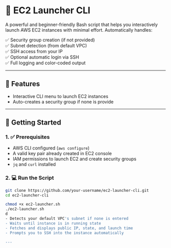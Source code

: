 # 🚀 EC2 Launcher CLI

A powerful and beginner-friendly Bash script that helps you interactively launch AWS EC2 instances with minimal effort. Automatically handles:

✅ Security group creation (if not provided)  
✅ Subnet detection (from default VPC)  
✅ SSH access from your IP  
✅ Optional automatic login via SSH  
✅ Full logging and color-coded output  

---

## 🔧 Features

- Interactive CLI menu to launch EC2 instances
- Auto-creates a security group if none is provide
---

## 🚀 Getting Started

### 1. ✅ Prerequisites

- AWS CLI configured (`aws configure`)
- A valid key pair already created in EC2 console
- IAM permissions to launch EC2 and create security groups
- `jq` and `curl` installed

### 2. 💻 Run the Script

```bash
git clone https://github.com/your-username/ec2-launcher-cli.git
cd ec2-launcher-cli

chmod +x ec2-launcher.sh
./ec2-launcher.sh
d
- Detects your default VPC's subnet if none is entered
- Waits until instance is in running state
- Fetches and displays public IP, state, and launch time
- Prompts you to SSH into the instance automatically

---




